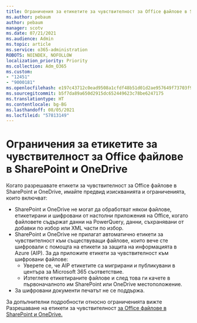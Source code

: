 ```yaml
---
title: Ограничения за етикетите за чувствителност за Office файлове в SharePoint и OneDrive
ms.author: pebaum
author: pebaum
manager: scotv
ms.date: 07/21/2021
ms.audience: Admin
ms.topic: article
ms.service: o365-administration
ROBOTS: NOINDEX, NOFOLLOW
localization_priority: Priority
ms.collection: Adm_O365
ms.custom:
- "12451"
- "9000181"
ms.openlocfilehash: e197c43712c0ead9508a1cfdf48b51d01d2ae957649f73703f9c33733e332bf5
ms.sourcegitcommit: b5f7da89a650d2915dc652449623c78be6247175
ms.translationtype: HT
ms.contentlocale: bg-BG
ms.lasthandoff: 08/05/2021
ms.locfileid: "57813149"
---
```

# <a name="limitations-for-sensitivity-labels-for-office-files-in-sharepoint-and-onedrive"></a>Ограничения за етикетите за чувствителност за Office файлове в SharePoint и OneDrive

Когато разрешавате етикети за чувствителност за Office файлове в SharePoint и OneDrive, имайте предвид изискванията и ограниченията, които включват:

- SharePoint и OneDrive не могат да обработват някои файлове, етикетирани и шифровани от настолни приложения на Office, когато файловете съдържат данни на PowerQuery, данни, съхранявани от добавки по избор или XML части по избор.
- SharePoint и OneDrive не прилагат автоматично етикети за чувствителност към съществуващи файлове, които вече сте шифровали с помощта на етикети за защита на информацията в Azure (AIP). За да приложите етикети за чувствителност към шифровани файлове: 
    - Уверете се, че AIP етикетите са мигрирани и публикувани в центъра за Microsoft 365 съответствие.
    - Изтеглете етикетираните файлове и след това ги качете в първоначалното им SharePoint или OneDrive местоположение.
- За шифровани документи печатът не се поддържа.

За допълнителни подробности относно ограниченията вижте Разрешаване на етикети за чувствителност [за Office файлове в SharePoint и OneDrive.](/microsoft-365/compliance/sensitivity-labels-sharepoint-onedrive-files#limitations)
